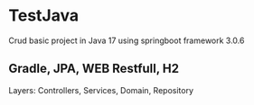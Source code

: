 # TestJava #

Crud basic project in Java 17 using springboot framework 3.0.6

## Gradle, JPA, WEB Restfull, H2 ##

Layers: Controllers, Services, Domain, Repository
